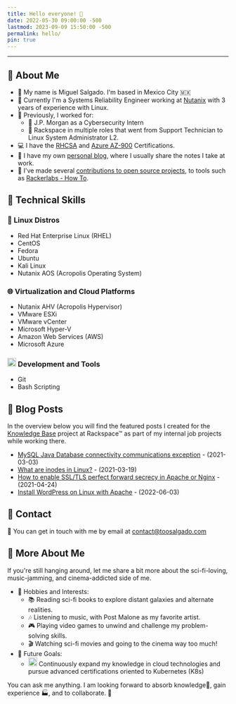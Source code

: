 ```yaml
---
title: Hello everyone! 👋
date: 2022-05-30 09:00:00 -500
lastmod: 2023-09-09 15:50:00 -500
permalink: hello/
pin: true
---
```

---
## 🚀 About Me
- 🤝 My name is Miguel Salgado. I'm based in Mexico City 🇲🇽 
- 🐧 Currently I'm a Systems Reliability Engineer working at [Nutanix](https://nutanix.com) with 3 years of experience with Linux.
- 💼 Previously, I worked for:
  - 💼 J.P. Morgan as a Cybersecurity Intern
  - 💼 Rackspace in multiple roles that went from Support Technician to Linux System Administrator L2.
- 💻 I have the [RHCSA](https://www.credly.com/earner/earned/badge/05ff8a1c-b724-4920-b176-a86942537ed2) and [Azure AZ-900](https://www.credly.com/earner/earned/badge/59f86187-0289-4e31-83f4-aab5ae1be418) Certifications.
- 📝 I have my own [personal blog](https://toosalgado.com), where I usually share the notes I take at work.
- 🌱 I've made several [contributions to open source projects](https://github.com/toosalgado18), to tools such as [Rackerlabs - How To](https://github.com/rackerlabs/support-how-to/pulls?q=author%3Atoosalgado18+).


## 💼 Technical Skills

### 🐧 Linux Distros
- Red Hat Enterprise Linux (RHEL)
- CentOS
- Fedora
- Ubuntu
- Kali Linux
- Nutanix AOS (Acropolis Operating System)

### 🌐 Virtualization and Cloud Platforms
- Nutanix AHV (Acropolis Hypervisor)
- VMware ESXi
- VMware vCenter
- Microsoft Hyper-V
- Amazon Web Services (AWS)
- Microsoft Azure

### <img src="https://slackmojis.com/emojis/10521-meow_code/download" alt="coding" width="20" height="20"> Development and Tools
- Git
- Bash Scripting

## 📖 Blog Posts
In the overview below you will find the featured posts I created for the [Knowledge Base](https://docs.rackspace.com/support/how-to/) project at Rackspace™ as part of my internal job projects while working there.
<!-- BLOG_START -->
- [MySQL Java Database connectivity communications exception](https://docs.rackspace.com/docs/mysql-java-database-connectivity-communications-exception) - (2021-03-03)
- [What are inodes in Linux?](https://docs.rackspace.com/docs/what-are-inodes-in-linux) - (2021-03-19)
- [How to enable SSL/TLS perfect forward secrecy in Apache or Nginx](https://docs.rackspace.com/docs/how-to-enable-ssl-tls-perfect-forward-secrecy) - (2021-04-24)
- [Install WordPress on Linux with Apache](https://docs.rackspace.com/docs/install-wordpress-on-linux-with-apache) - (2022-06-03)
<!-- BLOG_END -->

## 🔗 Contact
💬 You can get in touch with me by email at [contact@toosalgado.com](mailto:contact@toosalgado.com)

## 🚀 More About Me

If you're still hanging around, let me share a bit more about the sci-fi-loving, music-jamming, and cinema-addicted side of me. 

- 🎯 Hobbies and Interests:
  - 📚 Reading sci-fi books to explore distant galaxies and alternate realities.
  - 🎶 Listening to music, with Post Malone as my favorite artist.
  - 🎮 Playing video games to unwind and challenge my problem-solving skills.
  - 🎬 Watching sci-fi movies and going to the cinema way too much!
- 🌟 Future Goals:
  - <img src="https://slackmojis.com/emojis/1491-kubernetes/download" alt="Kubernetes" width="20" height="20"> Continuously expand my knowledge in cloud technologies and pursue advanced certifications oriented to Kubernetes (K8s)

You can ask me anything. I am looking forward to absorb knowledge🧠, gain experience 🏭, and to collaborate. 🤝
